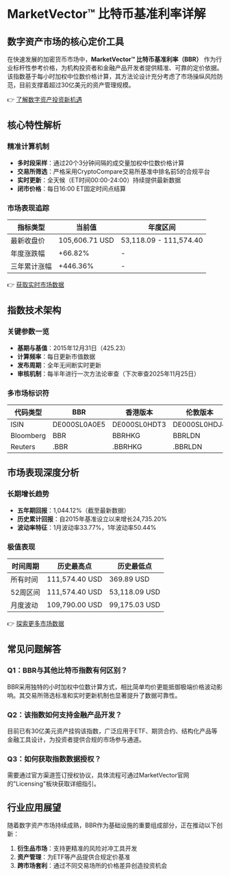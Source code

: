 # MarketVector™ 比特币基准利率详解

## 数字资产市场的核心定价工具

在快速发展的加密货币市场中，**MarketVector™ 比特币基准利率（BBR）** 作为行业标杆性参考价格，为机构投资者和金融产品开发者提供精准、可靠的定价依据。该指数基于每小时加权中位数价格计算，其方法论设计充分考虑了市场操纵风险防范，目前支撑着超过30亿美元的资产管理规模。

👉 [了解数字资产投资新机遇](https://bit.ly/okx_welcome)

## 核心特性解析

### 精准计算机制
- **多时段采样**：通过20个3分钟间隔的成交量加权中位数价格计算
- **交易所筛选**：严格采用CryptoCompare交易所基准中排名前5的合规平台
- **实时更新**：全天候（ET时间00:00-24:00）持续提供最新数据
- **闭市价格**：每日16:00 ET固定时间点结算

### 市场表现追踪
| 指标类型       | 当前值         | 年度区间               |
|----------------|----------------|------------------------|
| 最新收盘价     | 105,606.71 USD | 53,118.09 - 111,574.40 |
| 年度涨跌幅     | +66.82%       | -                      |
| 三年累计涨幅   | +446.36%      | -                      |

👉 [获取实时市场数据](https://bit.ly/okx_welcome)

## 指数技术架构

### 关键参数一览
- **基期与基值**：2015年12月31日（425.23）
- **计算频率**：每日更新市值数据
- **发布周期**：全年无间断实时更新
- **审核机制**：每半年进行一次方法论审查（下次审查2025年11月25日）

### 多市场标识符
| 代码类型       | BBR            | 香港版本       | 伦敦版本       | SATOSHI版本    |
|----------------|----------------|----------------|----------------|----------------|
| ISIN           | DE000SL0A0E5   | DE000SL0HDT3   | DE000SL0HDJ4   | DE000SL0KQP7   |
| Bloomberg      | BBR            | BBRHKG         | BBRLDN         | SATOSHI        |
| Reuters        | .BBR           | .BBRHKG        | .BBRLDN        | .SATOSHI       |

## 市场表现深度分析

### 长期增长趋势
- **五年期回报**：1,044.12%（截至最新数据）
- **历史累计回报**：自2015年基准设立以来增长24,735.20%
- **波动率特征**：1月波动率33.77%，1年波动率50.44%

### 极值表现
| 时间周期       | 历史最高点     | 历史最低点     |
|----------------|----------------|----------------|
| 所有时间       | 111,574.40 USD | 369.89 USD     |
| 52周区间       | 111,574.40 USD | 53,118.09 USD  |
| 月度波动       | 109,790.00 USD | 99,175.03 USD  |

👉 [探索更多市场数据](https://bit.ly/okx_welcome)

## 常见问题解答

### Q1：BBR与其他比特币指数有何区别？
BBR采用独特的小时加权中位数计算方式，相比简单均价更能抵御极端价格波动影响。其交易所筛选标准和实时更新机制也显著提升了数据可靠性。

### Q2：该指数如何支持金融产品开发？
目前已有30亿美元资产挂钩该指数，广泛应用于ETF、期货合约、结构化产品等金融工具设计，为投资者提供合规的市场参与通道。

### Q3：如何获取指数数据授权？
需要通过官方渠道签订授权协议，具体流程可通过MarketVector官网的"Licensing"板块获取详细指引。

## 行业应用展望

随着数字资产市场持续成熟，BBR作为基础设施的重要组成部分，正在推动以下创新：
1. **衍生品市场**：支持更精准的风险对冲工具开发
2. **资产管理**：为ETF等产品提供合规定价基准
3. **跨市场套利**：通过不同交易场所的价格差异创造投资机会
